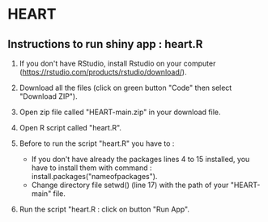 # HEART

## Instructions to run shiny app : heart.R

1. If you don't have RStudio, install Rstudio on your computer (https://rstudio.com/products/rstudio/download/).

2. Download all the files (click on green button "Code" then select "Download ZIP").

3. Open zip file called "HEART-main.zip" in your download file.

4. Open R script called "heart.R".

5. Before to run the script "heart.R" you have to :
   - If you don't have already the packages lines 4 to 15 installed, you have to install them with command : install.packages("nameofpackages").
   - Change directory file setwd() (line 17) with the path of your "HEART-main" file.

6. Run the script "heart.R : click on button "Run App".
